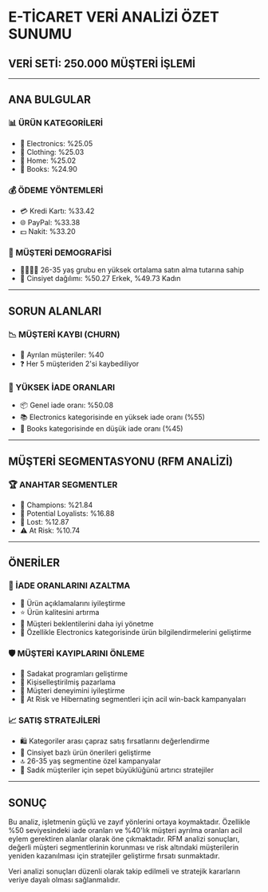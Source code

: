 # E-TİCARET VERİ ANALİZİ ÖZET SUNUMU

## VERİ SETİ: 250.000 MÜŞTERİ İŞLEMİ

---

## ANA BULGULAR

### 📊 ÜRÜN KATEGORİLERİ
- 🥇 Electronics: %25.05
- 🥈 Clothing: %25.03
- 🥉 Home: %25.02
- 🏅 Books: %24.90

### 💰 ÖDEME YÖNTEMLERİ
- 💳 Kredi Kartı: %33.42
- 🌐 PayPal: %33.38
- 💵 Nakit: %33.20

### 👥 MÜŞTERİ DEMOGRAFİSİ
- 👨‍👩‍👧‍👦 26-35 yaş grubu en yüksek ortalama satın alma tutarına sahip
- 👫 Cinsiyet dağılımı: %50.27 Erkek, %49.73 Kadın

---

## SORUN ALANLARI

### 📉 MÜŞTERİ KAYBI (CHURN)
- 🚫 Ayrılan müşteriler: %40
- ❓ Her 5 müşteriden 2'si kaybediliyor

### 🔄 YÜKSEK İADE ORANLARI
- 📦 Genel iade oranı: %50.08
- 📚 Electronics kategorisinde en yüksek iade oranı (%55)
- 👕 Books kategorisinde en düşük iade oranı (%45)

---

## MÜŞTERİ SEGMENTASYONU (RFM ANALİZİ)

### 🏆 ANAHTAR SEGMENTLER
- 🌟 Champions: %21.84 
- 🔄 Potential Loyalists: %16.88
- 🚪 Lost: %12.87
- ⚠️ At Risk: %10.74

---

## ÖNERİLER

### 🔄 İADE ORANLARINI AZALTMA
- 📝 Ürün açıklamalarını iyileştirme
- ⭐ Ürün kalitesini artırma
- 🎯 Müşteri beklentilerini daha iyi yönetme
- 📱 Özellikle Electronics kategorisinde ürün bilgilendirmelerini geliştirme

### 🛡️ MÜŞTERİ KAYIPLARINI ÖNLEME
- 🎁 Sadakat programları geliştirme
- 👤 Kişiselleştirilmiş pazarlama
- 🌟 Müşteri deneyimini iyileştirme
- 🔔 At Risk ve Hibernating segmentleri için acil win-back kampanyaları

### 📈 SATIŞ STRATEJİLERİ
- 🛍️ Kategoriler arası çapraz satış fırsatlarını değerlendirme
- 🎯 Cinsiyet bazlı ürün önerileri geliştirme
- 🔝 26-35 yaş segmentine özel kampanyalar
- 💼 Sadık müşteriler için sepet büyüklüğünü artırıcı stratejiler

---

## SONUÇ

Bu analiz, işletmenin güçlü ve zayıf yönlerini ortaya koymaktadır. Özellikle %50 seviyesindeki iade oranları ve %40'lık müşteri ayrılma oranları acil eylem gerektiren alanlar olarak öne çıkmaktadır. RFM analizi sonuçları, değerli müşteri segmentlerinin korunması ve risk altındaki müşterilerin yeniden kazanılması için stratejiler geliştirme fırsatı sunmaktadır.

Veri analizi sonuçları düzenli olarak takip edilmeli ve stratejik kararların veriye dayalı olması sağlanmalıdır. 